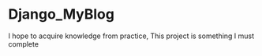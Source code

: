 # Django_MyBlog
I hope to acquire knowledge from practice, This project is something I must complete
